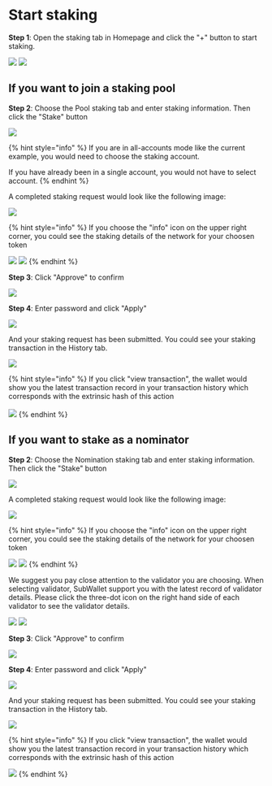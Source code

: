 # Start staking

**Step 1**: Open the staking tab in Homepage and click the "+" button to start staking.&#x20;

![](<../../.gitbook/assets/image (238).png>) ![](<../../.gitbook/assets/image (19) (4) (1).png>)

## If you want to join a staking pool

**Step 2**: Choose the Pool staking tab and enter staking information. Then click the "Stake" button

![](<../../.gitbook/assets/image (252) (1).png>)

{% hint style="info" %}
If you are in all-accounts mode like the current example, you would need to choose the staking account.&#x20;

If you have already been in a single account, you would not have to select account.
{% endhint %}

A completed staking request would look like the following image:

![](<../../.gitbook/assets/image (22) (4) (1).png>)

{% hint style="info" %}
If you choose the "info" icon on the upper  right corner, you could see the staking details of the network for your choosen token

![](<../../.gitbook/assets/image (236) (1).png>) ![](<../../.gitbook/assets/image (234) (1).png>)
{% endhint %}

**Step 3**: Click "Approve" to confirm&#x20;

![](<../../.gitbook/assets/image (20) (4) (1).png>)



**Step 4**: Enter password and click "Apply"

![](<../../.gitbook/assets/image (240) (1).png>)

And your staking request has been submitted. You could see your staking transaction in the History tab.

![](<../../.gitbook/assets/image (237) (1).png>)

{% hint style="info" %}
If you click "view transaction", the wallet would show you the latest transaction record in your transaction history which corresponds with the extrinsic hash of this action\
\
![](<../../.gitbook/assets/image (251) (1).png>)
{% endhint %}



## If you want to stake as a nominator

**Step 2**: Choose the Nomination staking tab and enter staking information. Then click the "Stake" button

![](<../../.gitbook/assets/image (250) (1).png>)

A completed staking request would look like the following image:

![](<../../.gitbook/assets/image (18) (5).png>)

{% hint style="info" %}
If you choose the "info" icon on the upper  right corner, you could see the staking details of the network for your choosen token

![](<../../.gitbook/assets/image (235) (1).png>) ![](<../../.gitbook/assets/image (244).png>)
{% endhint %}

We suggest you pay close attention to the validator you are choosing. When selecting validator, SubWallet support you with the latest record of validator details. Please click the three-dot icon on the right hand side of each validator to see the validator details.

![](<../../.gitbook/assets/image (239) (1).png>) ![](<../../.gitbook/assets/image (233) (1).png>)

**Step 3**: Click "Approve" to confirm

![](<../../.gitbook/assets/image (23) (4) (1).png>)

**Step 4**: Enter password and click "Apply"

![](<../../.gitbook/assets/image (248) (1).png>)

And your staking request has been submitted. You could see your staking transaction in the History tab.

![](<../../.gitbook/assets/image (241).png>)

{% hint style="info" %}
If you click "view transaction", the wallet would show you the latest transaction record in your transaction history which corresponds with the extrinsic hash of this action

![](<../../.gitbook/assets/image (243) (1).png>)
{% endhint %}



